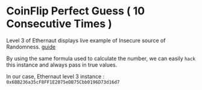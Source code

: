 # CoinFlip Perfect Guess ( 10 Consecutive Times )

Level 3 of Ethernaut displays live example of Insecure source of Randomness. [guide](https://github.com/ishinu/Insecure-Source-of-Randomness)

By using the same formula used to calculate the number, we can easily `hack` this instance and always pass in true values.

In our case, Ethernaut level 3 instance : `0x6BB236a35cF8FF1E2075eDB75Cbb0196D73d16d7`

